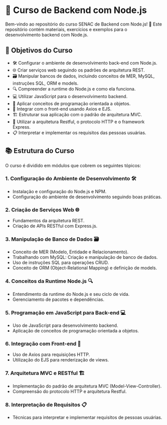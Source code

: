 # 🚀 Curso de Backend com Node.js

Bem-vindo ao repositório do curso SENAC de Backend com Node.js! 🎉 Este repositório contém materiais, exercícios e exemplos para o desenvolvimento backend com Node.js.

## 🎯 Objetivos do Curso

- 🛠️ Configurar o ambiente de desenvolvimento back-end com Node.js.
- 🌐 Criar serviços web seguindo os padrões de arquitetura REST.
- 🗃️ Manipular bancos de dados, incluindo conceitos de MER, MySQL, instruções SQL, ORM e models.
- 🔍 Compreender a runtime do Node.js e como ela funciona.
- 💻 Utilizar JavaScript para o desenvolvimento backend.
- 🧩 Aplicar conceitos de programação orientada a objetos.
- 🔗 Integrar com o front-end usando Axios e EJS.
- 🏗️ Estruturar sua aplicação com o padrão de arquitetura MVC.
- 🌟 Utilizar a arquitetura Restful, o protocolo HTTP e o framework Express.
- 📋 Interpretar e implementar os requisitos das pessoas usuárias.

## 📚 Estrutura do Curso

O curso é dividido em módulos que cobrem os seguintes tópicos:

### 1. Configuração do Ambiente de Desenvolvimento 🛠️

- Instalação e configuração do Node.js e NPM.
- Configuração do ambiente de desenvolvimento seguindo boas práticas.

### 2. Criação de Serviços Web 🌐

- Fundamentos da arquitetura REST.
- Criação de APIs RESTful com Express.js.

### 3. Manipulação de Banco de Dados 🗃️

- Conceito de MER (Modelo, Entidade e Relacionamento).
- Trabalhando com MySQL: Criação e manipulação de banco de dados.
- Uso de instruções SQL para operações CRUD.
- Conceito de ORM (Object-Relational Mapping) e definição de models.

### 4. Conceitos da Runtime Node.js 🔍

- Entendimento da runtime do Node.js e seu ciclo de vida.
- Gerenciamento de pacotes e dependências.

### 5. Programação em JavaScript para Back-end 💻

- Uso de JavaScript para desenvolvimento backend.
- Aplicação de conceitos de programação orientada a objetos.

### 6. Integração com Front-end 🔗

- Uso de Axios para requisições HTTP.
- Utilização do EJS para renderização de views.

### 7. Arquitetura MVC e RESTful 🏗️

- Implementação do padrão de arquitetura MVC (Model-View-Controller).
- Compreensão do protocolo HTTP e arquitetura Restful.

### 8. Interpretação de Requisitos 📋

- Técnicas para interpretar e implementar requisitos de pessoas usuárias.


